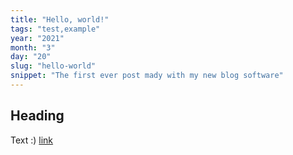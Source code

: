 ```yaml
---
title: "Hello, world!"
tags: "test,example"
year: "2021"
month: "3"
day: "20"
slug: "hello-world"
snippet: "The first ever post mady with my new blog software"
---
```


## Heading
Text :) [link](https://google.com)